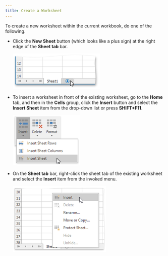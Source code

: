 ```yaml
---
title: Create a Worksheet
---
```

To create a new worksheet within the current workbook, do one of the following.
* Click the **New Sheet** button (which looks like a plus sign) at the right edge of the **Sheet tab** bar.
	
	![NewWorksheet.png](../../../images/Img21123.png)
* To insert a worksheet in front of the existing worksheet, go to the **Home** tab, and then in the **Cells** group, click the **Insert** button and select the **Insert Sheet** item from the drop-down list or press **SHIFT+F11**.
	
	![InsertSheet.png](../../../images/Img21170.png)
* On the **Sheet tab** bar, right-click the sheet tab of the existing worksheet and select the **Insert** item from the invoked menu.
	
	![InsertSheet2.png](../../../images/Img21184.png)